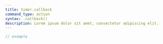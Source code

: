 ```yaml
---
title: timer.callback
command_type: action
syntax: .callback()
description: Lorem ipsum dolor sit amet, consectetur adipiscing elit.
---
```


```javascript
// example
```